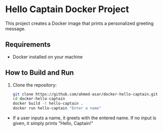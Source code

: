 # Hello Captain Docker Project

This project creates a Docker image that prints a personalized greeting message.

## Requirements

- Docker installed on your machine

## How to Build and Run

1. Clone the repository:
   ```bash
   git clone https://github.com/ahmed-asar/docker-hello-captain.git
   cd docker-hello-captain
   docker build -t hello-captain .
   docker run hello-captain "Enter a name"

- If a user inputs a name, it greets with the entered name. If no input is given, it simply prints "Hello, Captain!"
